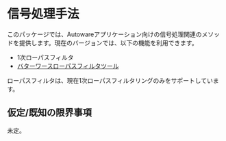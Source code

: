 # 信号処理手法

このパッケージでは、Autowareアプリケーション向けの信号処理関連のメソッドを提供します。現在のバージョンでは、以下の機能を利用できます。

- 1次ローパスフィルタ
- [バターワースローパスフィルタツール](documentation/ButterworthFilter.md)

ローパスフィルタは、現在1次ローパスフィルタリングのみをサポートしています。

## 仮定/既知の限界事項

未定。


